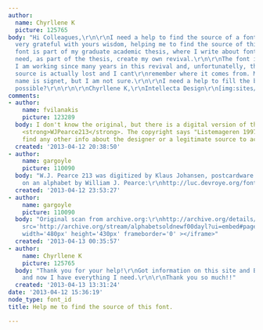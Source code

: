```yaml
---
author:
  name: Chyrllene K
  picture: 125765
body: "Hi Colleagues,\r\n\r\nI need a help to find the source of a font. I will be
  very grateful with yours wisdom, helping me to find the source of this font. The
  font is part of my graduate academic thesis, where I write about font revival and
  need, as part of the thesis, create my own revival.\r\n\r\nThe font is attached.
  I am working since many years in this revival and, unfortunatelly, the original
  source is actually lost and I cant\r\nremember where it comes from. Maybe the original
  name is signet, but I am not sure.\r\n\r\nI need a help to fill the blanks. Is it
  possible?\r\n\r\n\r\nChyrllene K,\r\nIntellecta Design\r\n[img:sites/default/files/old-images/Image_4117.jpg]\r\n\r\n"
comments:
- author:
    name: fvilanakis
    picture: 123289
  body: I don't know the original, but there is a digital version of this font called
    <strong>WJPearce213</strong>. The copyright says "Listemageren 1997" but I can't
    find any other info about the designer or a legitimate source to acquire it.
  created: '2013-04-12 20:38:50'
- author:
    name: gargoyle
    picture: 110090
  body: "W.J. Pearce 213 was digitized by Klaus Johansen, postcardware: \r\nhttp://listemageren.dk/fontarkiv/Listemagerens-Fontarkiv.htm\r\n\r\nBased
    on an alphabet by William J. Pearce:\r\nhttp://luc.devroye.org/fonts-51780.html"
  created: '2013-04-12 23:53:27'
- author:
    name: gargoyle
    picture: 110090
  body: "Original scan from archive.org:\r\nhttp://archive.org/details/alphabetsoldnewf00dayl\r\n<iframe
    src='http://archive.org/stream/alphabetsoldnewf00dayl?ui=embed#page/216/mode/1up'
    width='480px' height='430px' frameborder='0' ></iframe>"
  created: '2013-04-13 00:35:57'
- author:
    name: Chyrllene K
    picture: 125765
  body: "Thank you for your help!\r\nGot information on this site and BriarPress,
    and now I have everything I need.\r\n\r\nThank you so much!!"
  created: '2013-04-13 13:31:24'
date: '2013-04-12 15:36:19'
node_type: font_id
title: Help me to find the source of this font.

---
```

